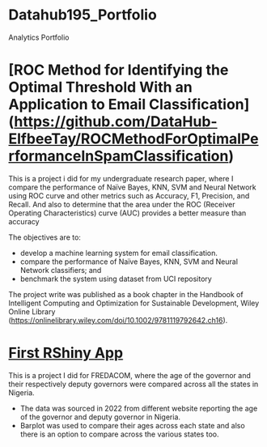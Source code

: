 # Datahub195_Portfolio
Analytics Portfolio

# [ROC Method for Identifying the Optimal Threshold With an Application to Email Classification] (https://github.com/DataHub-ElfbeeTay/ROCMethodForOptimalPerformanceInSpamClassification)

This is a project i did for my undergraduate research paper, where I compare the performance of Naïve Bayes, KNN, SVM and Neural Network using ROC curve and other metrics such as Accuracy, F1, Precision, and Recall. And also to determine that the area under the ROC (Receiver Operating Characteristics) curve (AUC) provides a better measure than accuracy

The objectives are to:
* develop a machine learning system for email classification.
* compare the performance of Naïve Bayes, KNN, SVM and Neural Network classifiers; and
* benchmark the system using dataset from UCI repository

The project write was published as a book chapter in the Handbook of Intelligent Computing and Optimization for Sustainable Development, Wiley Online Library (https://onlinelibrary.wiley.com/doi/10.1002/9781119792642.ch16). 

# [First RShiny App](https://github.com/DataHub-ElfbeeTay/Rshiny)

This is a project I did for FREDACOM, where the age of the governor and their respectively deputy governors were compared across all the states in Nigeria.
* The data was sourced in 2022 from different website reporting the age of the governor and deputy governor in Nigeria.
* Barplot was used to compare their ages across each state and also there is an option to compare across the various states too.
